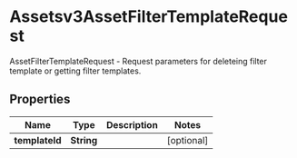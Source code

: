 

# Assetsv3AssetFilterTemplateRequest

AssetFilterTemplateRequest - Request parameters for deleteing filter template or getting filter templates.

## Properties

| Name | Type | Description | Notes |
|------------ | ------------- | ------------- | -------------|
|**templateId** | **String** |  |  [optional] |



